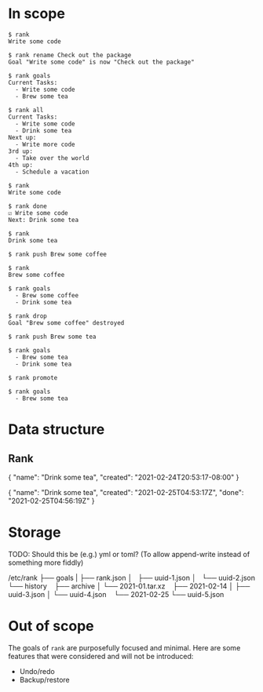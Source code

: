 # In scope

```
$ rank
Write some code

$ rank rename Check out the package
Goal "Write some code" is now "Check out the package"

$ rank goals
Current Tasks:
  - Write some code
  - Brew some tea

$ rank all
Current Tasks:
  - Write some code
  - Drink some tea
Next up:
  - Write more code
3rd up:
  - Take over the world
4th up:
  - Schedule a vacation

$ rank
Write some code

$ rank done
☑ Write some code
Next: Drink some tea

$ rank
Drink some tea

$ rank push Brew some coffee

$ rank
Brew some coffee

$ rank goals
  - Brew some coffee
  - Drink some tea

$ rank drop
Goal "Brew some coffee" destroyed

$ rank push Brew some tea

$ rank goals
  - Brew some tea
  - Drink some tea

$ rank promote

$ rank goals
  - Brew some tea
```

# Data structure

## Rank

{
	"name": "Drink some tea",
	"created": "2021-02-24T20:53:17-08:00"
}

{
	"name": "Drink some tea",
	"created": "2021-02-25T04:53:17Z",
	"done": "2021-02-25T04:56:19Z"
}

# Storage

TODO: Should this be (e.g.) yml or toml? (To allow append-write instead of something more fiddly)

/etc/rank
├── goals
|   ├── rank.json
│   ├── uuid-1.json
│   └── uuid-2.json
└── history
    ├── archive
    │   └── 2021-01.tar.xz
    ├── 2021-02-14
    │   ├── uuid-3.json
    │   └── uuid-4.json
    └── 2021-02-25
        └── uuid-5.json

# Out of scope

The goals of `rank` are purposefully focused and minimal. Here are some features that were considered and will not be introduced:

- Undo/redo
- Backup/restore

